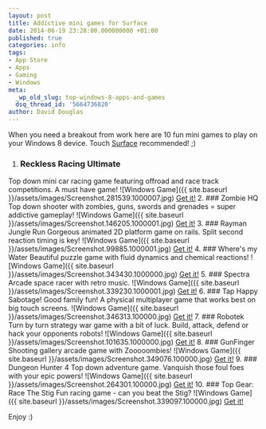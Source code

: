 ```yaml
---
layout: post
title: Addictive mini games for Surface
date: 2014-06-19 23:28:00.000000000 +01:00
published: true
categories: info
tags:
- App Store
- Apps
- Gaming
- Windows
meta:
  _wp_old_slug: top-windows-8-apps-and-games
  dsq_thread_id: '5664736820'
author: David Douglas
---
```

When you need a breakout from work here are 10 fun mini games to play on your Windows 8 device. Touch [Surface](http://www.microsoft.com/surface/en-gb/products/surface-pro-3) recommended! ;)

1. ### Reckless Racing Ultimate
  Top down mini car racing game featuring offroad and race track competitions. A must have game!
  ![Windows Game]({{ site.baseurl }}/assets/images/Screenshot.281539.1000007.jpg)
  [Get it!](http://apps.microsoft.com/webpdp/app/b97db997-a80e-4c97-8313-ebd081c8bf6d)
2. ### Zombie HQ
  Top down shooter with zombies, guns, swords and grenades = super addictive gameplay!
  ![Windows Game]({{ site.baseurl }}/assets/images/Screenshot.146205.1000001.jpg)
  [Get it!](http://apps.microsoft.com/webpdp/app/0ef51bbb-44ff-412f-8993-d4b46a35bea5)
3. ### Rayman Jungle Run
  Gorgeous animated 2D platform game on rails. Split second reaction timing is key!
  ![Windows Game]({{ site.baseurl }}/assets/images/Screenshot.99885.1000001.jpg)
  [Get it!](http://apps.microsoft.com/webpdp/app/1949ac00-ec5a-4c2b-b81f-0811076cf6fc)
4. ### Where's my Water
  Beautiful puzzle game with fluid dynamics and chemical reactions!
  ![Windows Game]({{ site.baseurl }}/assets/images/Screenshot.343430.1000000.jpg)
  [Get it!](http://apps.microsoft.com/webpdp/app/b8ba215c-1a2b-40ac-861c-a77abe7a5b03)
5. ### Spectra
  Arcade space racer with retro music.
  ![Windows Game]({{ site.baseurl }}/assets/images/Screenshot.339230.1000001.jpg)
  [Get it!](http://apps.microsoft.com/windows/en-us/app/cf0db676-9a16-4dac-b8d7-0ffd39d71108)
6. ### Tap Happy Sabotage!
  Good family fun! A physical multiplayer game that works best on big touch screens.
  ![Windows Game]({{ site.baseurl }}/assets/images/Screenshot.346313.100000.jpg)
  [Get it!](http://apps.microsoft.com/windows/en-gb/app/08dfb331-1baa-4461-9e5e-50cec12e79d7)
7. ### Robotek
  Turn by turn strategy war game with a bit of luck. Build, attack, defend or hack your opponents robots!
  ![Windows Game]({{ site.baseurl }}/assets/images/Screenshot.101635.1000000.jpg)
  [Get it!](http://apps.microsoft.com/windows/en-us/app/e71a26e6-f9ad-4e8c-b306-f1c32abbdb69)
8. ### GunFinger
  Shooting gallery arcade game with Zooooombies!
  ![Windows Game]({{ site.baseurl }}/assets/images/Screenshot.349076.100000.jpg)
  [Get it!](http://apps.microsoft.com/windows/en-us/app/8a18a7ef-2c83-445e-b912-1c0e851e13a6)
9. ### Dungeon Hunter 4
  Top down adventure game. Vanquish those foul foes with your epic powers!
  ![Windows Game]({{ site.baseurl }}/assets/images/Screenshot.264301.100000.jpg)
  [Get it!](http://apps.microsoft.com/webpdp/app/355a3ebb-7c96-49c0-980b-8f17e4f6afed)
10. ### Top Gear: Race The Stig
  Fun racing game - can you beat the Stig?
  ![Windows Game]({{ site.baseurl }}/assets/images/Screenshot.339097.100000.jpg)
  [Get it!](http://apps.microsoft.com/windows/en-us/app/9d3821e5-0c5e-42b2-b5d3-585a4654a08b)

Enjoy :)

